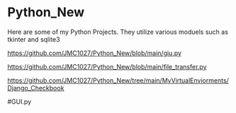 # Python_New
 
 Here are some of my Python Projects. They utilize various moduels such as tkinter and sqlite3
 
 https://github.com/JMC1027/Python_New/blob/main/giu.py
 
 https://github.com/JMC1027/Python_New/blob/main/file_transfer.py
 
 https://github.com/JMC1027/Python_New/tree/main/MyVirtualEnviorments/Django_Checkbook
 
#GUI.py

